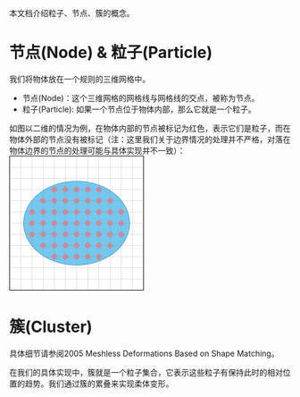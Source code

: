 本文档介绍粒子、节点、簇的概念。

# 节点(Node) & 粒子(Particle)
我们将物体放在一个规则的三维网格中。

* 节点(Node)：这个三维网格的网格线与网格线的交点，被称为节点。
* 粒子(Particle): 如果一个节点位于物体内部，那么它就是一个粒子。

如图以二维的情况为例，在物体内部的节点被标记为红色，表示它们是粒子，而在物体外部的节点没有被标记（注：这里我们关于边界情况的处理并不严格，对落在物体边界的节点的处理可能与具体实现并不一致）：
![](Concept_Node.drawio.png)

# 簇(Cluster)
具体细节请参阅2005 Meshless Deformations Based on Shape Matching。

在我们的具体实现中，簇就是一个粒子集合，它表示这些粒子有保持此时的相对位置的趋势。我们通过簇的累叠来实现柔体变形。